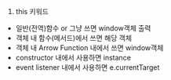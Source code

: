 1. this 키워드

- 일반(전역)함수 or 그냥 쓰면 window객체 출력
- 객체 내 함수(메서드)에서 쓰면 해당 객체
- 객체 내 Arrow Function 내에서 쓰면 window객체
- constructor 내에서 사용하면 instance
- event listener 내에서 사용하면 e.currentTarget
